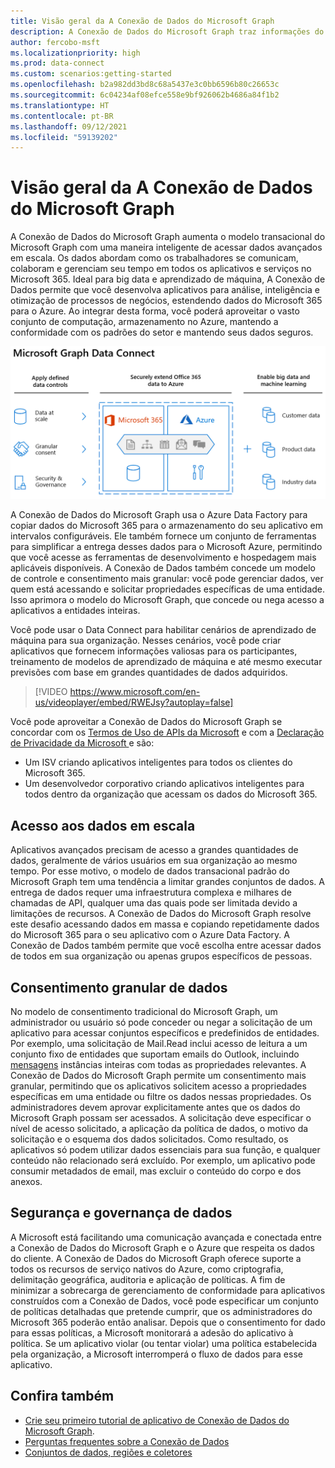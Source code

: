 ```yaml
---
title: Visão geral da A Conexão de Dados do Microsoft Graph
description: A Conexão de Dados do Microsoft Graph traz informações do Microsoft 365 para o Microsoft Azure, que oferece acesso às melhores ferramentas de desenvolvimento e hospedagem para trabalhar com esses dados.
author: fercobo-msft
ms.localizationpriority: high
ms.prod: data-connect
ms.custom: scenarios:getting-started
ms.openlocfilehash: b2a982dd3bd8c68a5437e3c0bb6596b80c26653c
ms.sourcegitcommit: 6c04234af08efce558e9bf926062b4686a84f1b2
ms.translationtype: HT
ms.contentlocale: pt-BR
ms.lasthandoff: 09/12/2021
ms.locfileid: "59139202"
---
```

# <a name="overview-of-microsoft-graph-data-connect"></a>Visão geral da A Conexão de Dados do Microsoft Graph

A Conexão de Dados do Microsoft Graph aumenta o modelo transacional do Microsoft Graph com uma maneira inteligente de acessar dados avançados em escala. Os dados abordam como os trabalhadores se comunicam, colaboram e gerenciam seu tempo em todos os aplicativos e serviços no Microsoft 365. Ideal para big data e aprendizado de máquina, A Conexão de Dados permite que você desenvolva aplicativos para análise, inteligência e otimização de processos de negócios, estendendo dados do Microsoft 365 para o Azure. Ao integrar desta forma, você poderá aproveitar o vasto conjunto de computação, armazenamento no Azure, mantendo a conformidade com os padrões do setor e mantendo seus dados seguros.

![Uma imagem que mostra os controles de dados aplicados entre os dados do Microsoft 365 na nuvem do Azure, bem como os dados de saída.](images/data-connect-mgdc-capabilities.png)

A Conexão de Dados do Microsoft Graph usa o Azure Data Factory para copiar dados do Microsoft 365 para o armazenamento do seu aplicativo em intervalos configuráveis. Ele também fornece um conjunto de ferramentas para simplificar a entrega desses dados para o Microsoft Azure, permitindo que você acesse as ferramentas de desenvolvimento e hospedagem mais aplicáveis disponíveis. A Conexão de Dados também concede um modelo de controle e consentimento mais granular: você pode gerenciar dados, ver quem está acessando e solicitar propriedades específicas de uma entidade. Isso aprimora o modelo do Microsoft Graph, que concede ou nega acesso a aplicativos a entidades inteiras.

Você pode usar o Data Connect para habilitar cenários de aprendizado de máquina para sua organização. Nesses cenários, você pode criar aplicativos que fornecem informações valiosas para os participantes, treinamento de modelos de aprendizado de máquina e até mesmo executar previsões com base em grandes quantidades de dados adquiridos.

<!--<iframe class="video-iframe" style="width: 960px; height: 540px;" frameborder="0" allowfullscreen="true" src="https://www.microsoft.com/en-us/videoplayer/embed/RWEJsy?autoplay=false"> </iframe>-->

> [!VIDEO https://www.microsoft.com/en-us/videoplayer/embed/RWEJsy?autoplay=false]

Você pode aproveitar a Conexão de Dados do Microsoft Graph se concordar com os [Termos de Uso de APIs da Microsoft](/legal/microsoft-apis/terms-of-use?context=/graph/context) e com a [Declaração de Privacidade da Microsoft ](https://go.microsoft.com/fwlink/p/?LinkId=123161) e são:

- Um ISV criando aplicativos inteligentes para todos os clientes do Microsoft 365.
- Um desenvolvedor corporativo criando aplicativos inteligentes para todos dentro da organização que acessam os dados do Microsoft 365.

## <a name="access-to-data-at-scale"></a>Acesso aos dados em escala

Aplicativos avançados precisam de acesso a grandes quantidades de dados, geralmente de vários usuários em sua organização ao mesmo tempo. Por esse motivo, o modelo de dados transacional padrão do Microsoft Graph tem uma tendência a limitar grandes conjuntos de dados. A entrega de dados requer uma infraestrutura complexa e milhares de chamadas de API, qualquer uma das quais pode ser limitada devido a limitações de recursos. A Conexão de Dados do Microsoft Graph resolve este desafio acessando dados em massa e copiando repetidamente dados do Microsoft 365 para o seu aplicativo com o Azure Data Factory. A Conexão de Dados também permite que você escolha entre acessar dados de todos em sua organização ou apenas grupos específicos de pessoas.

## <a name="granular-data-consent"></a>Consentimento granular de dados

No modelo de consentimento tradicional do Microsoft Graph, um administrador ou usuário só pode conceder ou negar a solicitação de um aplicativo para acessar conjuntos específicos e predefinidos de entidades. Por exemplo, uma solicitação de Mail.Read inclui acesso de leitura a um conjunto fixo de entidades que suportam emails do Outlook, incluindo [mensagens](/graph/api/resources/message) instâncias inteiras com todas as propriedades relevantes. A Conexão de Dados do Microsoft Graph permite um consentimento mais granular, permitindo que os aplicativos solicitem acesso a propriedades específicas em uma entidade ou filtre os dados nessas propriedades. Os administradores devem aprovar explicitamente antes que os dados do Microsoft Graph possam ser acessados. A solicitação deve especificar o nível de acesso solicitado, a aplicação da política de dados, o motivo da solicitação e o esquema dos dados solicitados. Como resultado, os aplicativos só podem utilizar dados essenciais para sua função, e qualquer conteúdo não relacionado será excluído. Por exemplo, um aplicativo pode consumir metadados de email, mas excluir o conteúdo do corpo e dos anexos.

## <a name="data-security-and-governance"></a>Segurança e governança de dados

A Microsoft está facilitando uma comunicação avançada e conectada entre a Conexão de Dados do Microsoft Graph e o Azure que respeita os dados do cliente. A Conexão de Dados do Microsoft Graph oferece suporte a todos os recursos de serviço nativos do Azure, como criptografia, delimitação geográfica, auditoria e aplicação de políticas. A fim de minimizar a sobrecarga de gerenciamento de conformidade para aplicativos construídos com a Conexão de Dados, você pode especificar um conjunto de políticas detalhadas que pretende cumprir, que os administradores do Microsoft 365 poderão então analisar. Depois que o consentimento for dado para essas políticas, a Microsoft monitorará a adesão do aplicativo à política. Se um aplicativo violar (ou tentar violar) uma política estabelecida pela organização, a Microsoft interromperá o fluxo de dados para esse aplicativo.

## <a name="see-also"></a>Confira também

- [Crie seu primeiro tutorial de aplicativo de Conexão de Dados do Microsoft Graph](data-connect-quickstart.yml).
- [Perguntas frequentes sobre a Conexão de Dados](data-connect-faq.md)
- [Conjuntos de dados, regiões e coletores](data-connect-datasets.md)
